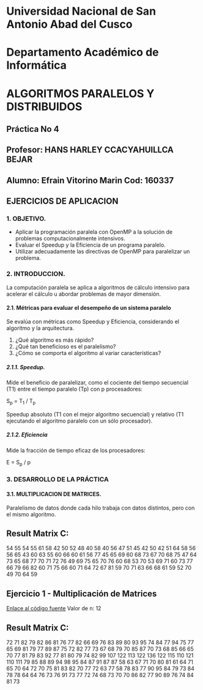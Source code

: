 # Universidad Nacional de San Antonio Abad del Cusco
# Departamento Académico de Informática
# ALGORITMOS PARALELOS Y DISTRIBUIDOS

## Práctica No 4
## Profesor: HANS HARLEY CCACYAHUILLCA BEJAR
## Alumno: Efrain Vitorino Marin  Cod: 160337
## EJERCICIOS DE APLICACION

### 1. OBJETIVO.
*   Aplicar la programación paralela con OpenMP a la solución de problemas computacionalmente intensivos.
*   Evaluar el Speedup y la Eficiencia de un programa paralelo.
*   Utilizar adecuadamente las directivas de OpenMP para paralelizar un problema.

### 2. INTRODUCCION.
La computación paralela se aplica a algoritmos de cálculo intensivo para acelerar el cálculo u abordar problemas de mayor dimensión.

#### 2.1. Métricas para evaluar el desempeño de un sistema paralelo
Se evalúa con métricas como Speedup y Eficiencia, considerando el algoritmo y la arquitectura.

1.  ¿Qué algoritmo es más rápido?
2.  ¿Qué tan beneficioso es el paralelismo?
3.  ¿Cómo se comporta el algoritmo al variar características?

##### 2.1.1. Speedup.
Mide el beneficio de paralelizar, como el cociente del tiempo secuencial (T1) entre el tiempo paralelo (Tp) con p procesadores:

S<sub>p</sub> = T<sub>1</sub> / T<sub>p</sub>

Speedup absoluto (T1 con el mejor algoritmo secuencial) y relativo (T1 ejecutando el algoritmo paralelo con un sólo procesador).

##### 2.1.2. Eficiencia
Mide la fracción de tiempo eficaz de los procesadores:

E = S<sub>p</sub> / p

### 3. DESARROLLO DE LA PRÁCTICA

#### 3.1. MULTIPLICACION DE MATRICES.
Paralelismo de datos donde cada hilo trabaja con datos distintos, pero con el mismo algoritmo.

## Result Matrix C:
54 55 54 55 61 58 42 50 52 48 
40 58 40 56 47 51 45 42 50 42 
51 64 58 56 56 65 43 60 63 55 
60 66 60 61 56 77 45 65 69 60 
68 73 67 70 68 75 47 64 73 65 
68 77 70 71 72 76 49 69 75 65 
70 76 60 68 53 70 53 69 71 60 
73 77 66 79 66 82 60 71 75 66 
60 71 64 72 67 81 59 70 71 63 
66 68 61 59 52 70 49 70 64 59 

## Ejercicio 1 - Multiplicación de Matrices
[Enlace al código fuente](https://github.com/EfrainVitorino/Algoritmos-Paralelos/blob/main/laboratorio4/ejercicio1.cpp)
Valor de n: 12

## Result Matrix C:
72 71 82 79 82 86 81 76 77 82 66 69 
76 83 89 80 93 95 74 84 77 94 75 77 
65 69 81 79 77 89 87 75 72 82 77 73 
67 68 79 70 85 87 70 73 68 85 66 65 
70 77 81 79 83 92 77 81 80 79 74 82 
99 107 122 113 122 136 122 115 110 121 110 111 
79 85 88 89 94 98 95 84 87 91 87 87 
58 63 67 71 70 80 81 61 64 71 65 70 
64 72 70 75 81 83 82 70 77 72 63 77 
58 78 83 77 90 95 84 79 73 84 78 78 
64 64 76 73 76 91 73 77 72 74 68 73 
70 70 86 82 77 90 89 76 74 84 81 73 
